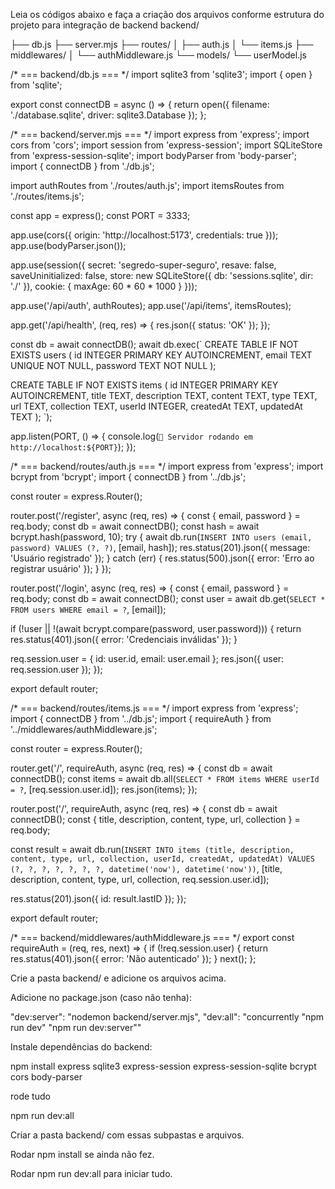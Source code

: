 Leia os códigos abaixo e faça a criação dos arquivos conforme estrutura do projeto para integração de backend
backend/

├── db.js
├── server.mjs
├── routes/
│   ├── auth.js
│   └── items.js
├── middlewares/
│   └── authMiddleware.js
└── models/
    └── userModel.js



/* === backend/db.js === */
import sqlite3 from 'sqlite3';
import { open } from 'sqlite';

export const connectDB = async () => {
  return open({
    filename: './database.sqlite',
    driver: sqlite3.Database
  });
};

/* === backend/server.mjs === */
import express from 'express';
import cors from 'cors';
import session from 'express-session';
import SQLiteStore from 'express-session-sqlite';
import bodyParser from 'body-parser';
import { connectDB } from './db.js';

import authRoutes from './routes/auth.js';
import itemsRoutes from './routes/items.js';

const app = express();
const PORT = 3333;

app.use(cors({
  origin: 'http://localhost:5173',
  credentials: true
}));
app.use(bodyParser.json());

app.use(session({
  secret: 'segredo-super-seguro',
  resave: false,
  saveUninitialized: false,
  store: new SQLiteStore({ db: 'sessions.sqlite', dir: './' }),
  cookie: { maxAge: 60 * 60 * 1000 }
}));

app.use('/api/auth', authRoutes);
app.use('/api/items', itemsRoutes);

app.get('/api/health', (req, res) => {
  res.json({ status: 'OK' });
});

const db = await connectDB();
await db.exec(`
  CREATE TABLE IF NOT EXISTS users (
    id INTEGER PRIMARY KEY AUTOINCREMENT,
    email TEXT UNIQUE NOT NULL,
    password TEXT NOT NULL
  );

  CREATE TABLE IF NOT EXISTS items (
    id INTEGER PRIMARY KEY AUTOINCREMENT,
    title TEXT,
    description TEXT,
    content TEXT,
    type TEXT,
    url TEXT,
    collection TEXT,
    userId INTEGER,
    createdAt TEXT,
    updatedAt TEXT
  );
`);

app.listen(PORT, () => {
  console.log(`🚀 Servidor rodando em http://localhost:${PORT}`);
});

/* === backend/routes/auth.js === */
import express from 'express';
import bcrypt from 'bcrypt';
import { connectDB } from '../db.js';

const router = express.Router();

router.post('/register', async (req, res) => {
  const { email, password } = req.body;
  const db = await connectDB();
  const hash = await bcrypt.hash(password, 10);
  try {
    await db.run(`INSERT INTO users (email, password) VALUES (?, ?)`, [email, hash]);
    res.status(201).json({ message: 'Usuário registrado' });
  } catch (err) {
    res.status(500).json({ error: 'Erro ao registrar usuário' });
  }
});

router.post('/login', async (req, res) => {
  const { email, password } = req.body;
  const db = await connectDB();
  const user = await db.get(`SELECT * FROM users WHERE email = ?`, [email]);

  if (!user || !(await bcrypt.compare(password, user.password))) {
    return res.status(401).json({ error: 'Credenciais inválidas' });
  }

  req.session.user = { id: user.id, email: user.email };
  res.json({ user: req.session.user });
});

export default router;

/* === backend/routes/items.js === */
import express from 'express';
import { connectDB } from '../db.js';
import { requireAuth } from '../middlewares/authMiddleware.js';

const router = express.Router();

router.get('/', requireAuth, async (req, res) => {
  const db = await connectDB();
  const items = await db.all(`SELECT * FROM items WHERE userId = ?`, [req.session.user.id]);
  res.json(items);
});

router.post('/', requireAuth, async (req, res) => {
  const db = await connectDB();
  const { title, description, content, type, url, collection } = req.body;

  const result = await db.run(`
    INSERT INTO items (title, description, content, type, url, collection, userId, createdAt, updatedAt)
    VALUES (?, ?, ?, ?, ?, ?, ?, datetime('now'), datetime('now'))
  `, [title, description, content, type, url, collection, req.session.user.id]);

  res.status(201).json({ id: result.lastID });
});

export default router;

/* === backend/middlewares/authMiddleware.js === */
export const requireAuth = (req, res, next) => {
  if (!req.session.user) {
    return res.status(401).json({ error: 'Não autenticado' });
  }
  next();
};

Crie a pasta backend/ e adicione os arquivos acima.

Adicione no package.json (caso não tenha):



"dev:server": "nodemon backend/server.mjs",
"dev:all": "concurrently \"npm run dev\" \"npm run dev:server\""


Instale dependências do backend:

npm install express sqlite3 express-session express-session-sqlite bcrypt cors body-parser


rode tudo

npm run dev:all

Criar a pasta backend/ com essas subpastas e arquivos.

Rodar npm install se ainda não fez.

Rodar npm run dev:all para iniciar tudo.